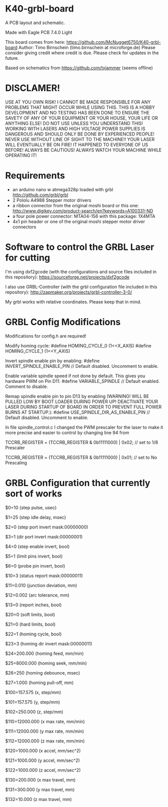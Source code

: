 # K40-grbl-board

A PCB layout and schematic.

Made with Eagle PCB 7.4.0 Light

This board comes from here: https://github.com/McNugget6750/K40-grbl-board
Author: Timo Birnschein (timo.birnschein at microforge.de)
Please consider giving credit where credit is due.
Please check for updates in the future.

Based on schematics from https://github.com/txjammer (seems offline)

DISCLAMER!
==========
USE AT YOU OWN RISK!
I CANNOT BE MADE RESPONSIBLE FOR ANY PROBLEMS THAT MIGHT OCCUR WHILE USING THIS.
THIS IS A HOBBY DEVELOPMENT AND NO TESTING HAS BEEN DONE TO ENSURE THE SAVETY OF ANY
OF YOUR EQUIPMENT OR YOUR HOUSE, YOUR LIFE OR ANYTHING ELSE! DO NOT USE UNLESS YOU UNDERSTAND
THIS! WORKING WITH LASERS AND HIGH VOLTAGE POWER SUPPLIES IS DANGEROUS AND SHOULD
ONLY BE DONE BY EXPERIENCED PEOPLE! NEVER USE WITHOUT LINE OF SIGHT TO THE MACHINE!!
YOUR LASER WILL EVENTUALLY BE ON FIRE! IT HAPPENED TO EVERYONE OF US BEFORE!
ALWAYS BE CAUTIOUS! ALWAYS WATCH YOUR MACHINE WHILE OPERATING IT!


Requirements
============
* an arduino nano w atmega328p loaded with grbl http://github.com/grbl/grbl
* 2 Pololu A4988 Stepper motor drivers
* a ribbon connector from the original moshi board or this one: http://www.digikey.com/product-search/en?keywords=A100331-ND
* a four pole power connector: MTA04-156 with this package: 1X4MTA
* 4x1 pin header or one of the original moshi stepper motor driver connectors


Software to control the GRBL Laser for cutting
==============================================
I'm using dxf2gcode (with the configurations and source files included in this repository): https://sourceforge.net/projects/dxf2gcode

I also use GRBL-Controller (with the grbl configuration file included in this repository): http://zapmaker.org/projects/grbl-controller-3-0/

My grbl works with relative coordinates. Please keep that in mind.


GRBL Config Modifications
=========================
Modifications for config.h are required!

Modify homing cycle:
#define HOMING_CYCLE_0 (1<<X_AXIS)
#define HOMING_CYCLE_1 (1<<Y_AXIS)

Invert spindle enable pin by enabling:
#define INVERT_SPINDLE_ENABLE_PIN // Default disabled. Uncomment to enable.

Enable variable spindle speed if not done by default. This gives you hardware PWM on Pin D11.
#define VARIABLE_SPINDLE // Default enabled. Comment to disable.

Remap spindle enable pin to pin D13 by enabling (WARNING! WILL BE PULLED LOW BY BOOT LOADER DURING POWER UP! DEACTIVATE YOUR LASER DURING STARTUP OF BOARD IN ORDER TO PREVENT FULL POWER BURNS AT STARTUP.):
#define USE_SPINDLE_DIR_AS_ENABLE_PIN // Default disabled. Uncomment to enable.

In file spindle_control.c I changed the PWM prescaler for the laser to make it more precise and easier to control by changing line 94 from

TCCRB_REGISTER = (TCCRB_REGISTER & 0b11111000) | 0x02; // set to 1/8 Prescaler

TCCRB_REGISTER = (TCCRB_REGISTER & 0b11111000) | 0x01; // set to No Prescaling


GRBL Configuration that currently sort of works
===============================================
$0=10 (step pulse, usec)

$1=25 (step idle delay, msec)

$2=0 (step port invert mask:00000000)

$3=1 (dir port invert mask:00000001)

$4=0 (step enable invert, bool)

$5=1 (limit pins invert, bool)

$6=0 (probe pin invert, bool)

$10=3 (status report mask:00000011)

$11=0.010 (junction deviation, mm)

$12=0.002 (arc tolerance, mm)

$13=0 (report inches, bool)

$20=0 (soft limits, bool)

$21=0 (hard limits, bool)

$22=1 (homing cycle, bool)

$23=3 (homing dir invert mask:00000011)

$24=200.000 (homing feed, mm/min)

$25=8000.000 (homing seek, mm/min)

$26=250 (homing debounce, msec)

$27=1.000 (homing pull-off, mm)

$100=157.575 (x, step/mm)

$101=157.575 (y, step/mm)

$102=250.000 (z, step/mm)

$110=12000.000 (x max rate, mm/min)

$111=12000.000 (y max rate, mm/min)

$112=12000.000 (z max rate, mm/min)

$120=1000.000 (x accel, mm/sec^2)

$121=1000.000 (y accel, mm/sec^2)

$122=1000.000 (z accel, mm/sec^2)

$130=200.000 (x max travel, mm)

$131=300.000 (y max travel, mm)

$132=10.000 (z max travel, mm)